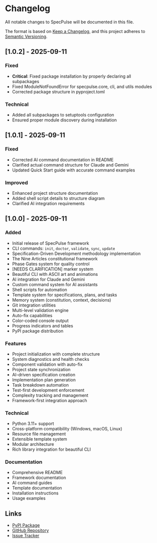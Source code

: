 # Changelog

All notable changes to SpecPulse will be documented in this file.

The format is based on [Keep a Changelog](https://keepachangelog.com/en/1.0.0/),
and this project adheres to [Semantic Versioning](https://semver.org/spec/v2.0.0.html).

## [1.0.2] - 2025-09-11

### Fixed
- **Critical**: Fixed package installation by properly declaring all subpackages
- Fixed ModuleNotFoundError for specpulse.core, cli, and utils modules
- Corrected package structure in pyproject.toml

### Technical
- Added all subpackages to setuptools configuration
- Ensured proper module discovery during installation

## [1.0.1] - 2025-09-11

### Fixed
- Corrected AI command documentation in README
- Clarified actual command structure for Claude and Gemini
- Updated Quick Start guide with accurate command examples

### Improved
- Enhanced project structure documentation
- Added shell script details to structure diagram
- Clarified AI integration requirements

## [1.0.0] - 2025-09-11

### Added
- Initial release of SpecPulse framework
- CLI commands: `init`, `doctor`, `validate`, `sync`, `update`
- Specification-Driven Development methodology implementation
- The Nine Articles constitutional framework
- Phase Gates system for quality control
- [NEEDS CLARIFICATION] marker system
- Beautiful CLI with ASCII art and animations
- AI integration for Claude and Gemini
- Custom command system for AI assistants
- Shell scripts for automation
- Template system for specifications, plans, and tasks
- Memory system (constitution, context, decisions)
- Git integration utilities
- Multi-level validation engine
- Auto-fix capabilities
- Color-coded console output
- Progress indicators and tables
- PyPI package distribution

### Features
- Project initialization with complete structure
- System diagnostics and health checks
- Component validation with auto-fix
- Project state synchronization
- AI-driven specification creation
- Implementation plan generation
- Task breakdown automation
- Test-first development enforcement
- Complexity tracking and management
- Framework-first integration approach

### Technical
- Python 3.11+ support
- Cross-platform compatibility (Windows, macOS, Linux)
- Resource file management
- Extensible template system
- Modular architecture
- Rich library integration for beautiful CLI

### Documentation
- Comprehensive README
- Framework documentation
- AI command guides
- Template documentation
- Installation instructions
- Usage examples

## Links
- [PyPI Package](https://pypi.org/project/specpulse/)
- [GitHub Repository](https://github.com/specpulse)
- [Issue Tracker](https://github.com/specpulse/specpulse/issues)